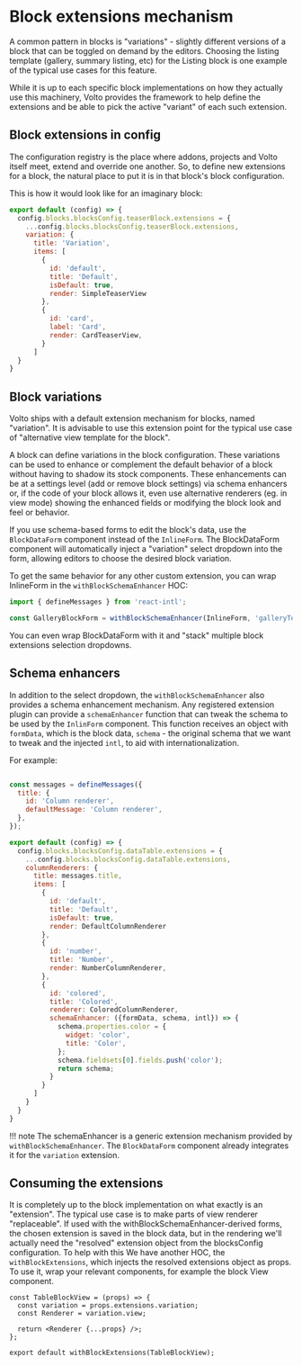 # Block extensions mechanism

A common pattern in blocks is "variations" - slightly different versions of
a block that can be toggled on demand by the editors. Choosing the
listing template (gallery, summary listing, etc) for the Listing block is
one example of the typical use cases for this feature.

While it is up to each specific block implementations on how they actually use
this machinery, Volto provides the framework to help define the extensions and
be able to pick the active "variant" of each such extension.


## Block extensions in config

The configuration registry is the place where addons, projects and Volto itself
meet, extend and override one another. So, to define new extensions for
a block, the natural place to put it is in that block's block configuration.

This is how it would look like for an imaginary block:

```jsx
export default (config) => {
  config.blocks.blocksConfig.teaserBlock.extensions = {
    ...config.blocks.blocksConfig.teaserBlock.extensions,
    variation: {
      title: 'Variation',
      items: [
        {
          id: 'default',
          title: 'Default',
          isDefault: true,
          render: SimpleTeaserView
        },
        {
          id: 'card',
          label: 'Card',
          render: CardTeaserView,
        }
      ]
  }
}
```

## Block variations

Volto ships with a default extension mechanism for blocks, named "variation".
It is advisable to use this extension point for the typical use case of
"alternative view template for the block".

A block can define variations in the block configuration. These variations can
be used to enhance or complement the default behavior of a block without having
to shadow its stock components. These enhancements can be at a settings level
(add or remove block settings) via schema enhancers or, if the code of your
block allows it, even use alternative renderers (eg. in view mode) showing the
enhanced fields or modifying the block look and feel or behavior.

If you use schema-based forms to edit the block's data, use the `BlockDataForm`
component instead of the `InlineForm`. The BlockDataForm component will
automatically inject a "variation" select dropdown into the form, allowing
editors to choose the desired block variation.

To get the same behavior for any other custom extension, you can wrap
InlineForm in the `withBlockSchemaEnhancer` HOC:

```jsx
import { defineMessages } from 'react-intl';

const GalleryBlockForm = withBlockSchemaEnhancer(InlineForm, 'galleryTemplates');
```

You can even wrap BlockDataForm with it and "stack" multiple block extensions
selection dropdowns.

## Schema enhancers

In addition to the select dropdown, the `withBlockSchemaEnhancer` also provides
a schema enhancement mechanism. Any registered extension plugin can provide
a `schemaEnhancer` function that can tweak the schema to be used by the
`InlinForm` component. This function receives an object with `formData`, which
is the block data, `schema` - the original schema that we want to tweak and the
injected `intl`, to aid with internationalization.

For example:

```jsx

const messages = defineMessages({
  title: {
    id: 'Column renderer',
    defaultMessage: 'Column renderer',
  },
});

export default (config) => {
  config.blocks.blocksConfig.dataTable.extensions = {
    ...config.blocks.blocksConfig.dataTable.extensions,
    columnRenderers: {
      title: messages.title,
      items: [
        {
          id: 'default',
          title: 'Default',
          isDefault: true,
          render: DefaultColumnRenderer
        },
        {
          id: 'number',
          title: 'Number',
          render: NumberColumnRenderer,
        },
        {
          id: 'colored',
          title: 'Colored',
          renderer: ColoredColumnRenderer,
          schemaEnhancer: ({formData, schema, intl}) => {
            schema.properties.color = {
              widget: 'color',
              title: 'Color',
            };
            schema.fieldsets[0].fields.push('color');
            return schema;
          }
        }
      ]
    }
  }
}
```

!!! note
    The schemaEnhancer is a generic extension mechanism provided by
    `withBlockSchemaEnhancer`. The `BlockDataForm` component already integrates
    it for the `variation` extension.

## Consuming the extensions

It is completely up to the block implementation on what exactly is an
"extension". The typical use case is to make parts of view renderer
"replaceable". If used with the withBlockSchemaEnhancer-derived forms, the
chosen extension is saved in the block data, but in the rendering we'll
actually need the "resolved" extension object from the blocksConfig
configuration. To help with this We have another HOC, the
`withBlockExtensions`, which injects the resolved extensions object as props.
To use it, wrap your relevant components, for example the block View component.

```
const TableBlockView = (props) => {
  const variation = props.extensions.variation;
  const Renderer = variation.view;

  return <Renderer {...props} />;
};

export default withBlockExtensions(TableBlockView);
```
